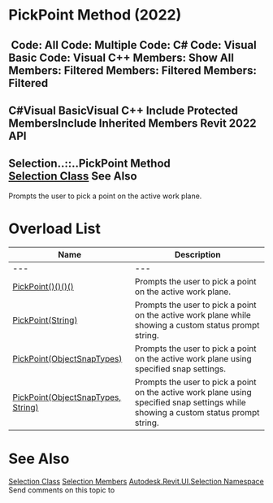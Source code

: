 # PickPoint Method (2022)

﻿
 Code: All Code: Multiple Code: C# Code: Visual Basic Code: Visual C++  Members: Show All Members: Filtered Members: Filtered Members: Filtered   
---  
C#Visual BasicVisual C++
Include Protected MembersInclude Inherited Members
Revit 2022 API  
---  
Selection..::..PickPoint Method   
[Selection Class](31b73d46-7d67-5dbb-4dad-80aa597c9afc.md "Selection Class") See Also  
---  
Prompts the user to pick a point on the active work plane.
# Overload List
| Name | Description |
| --- | --- |
| --- | --- | --- |
| [PickPoint()()()()](e35b0233-64b5-d0c0-713a-292f62942769.md "PickPoint Method") | Prompts the user to pick a point on the active work plane. |
| [PickPoint(String)](80e5e8e6-42af-c1b8-6ce1-db598ea166fb.md "PickPoint Method \(String\)") | Prompts the user to pick a point on the active work plane while showing a custom status prompt string. |
| [PickPoint(ObjectSnapTypes)](7b0edd8c-ea51-0b19-7455-21d3bf3152e8.md "PickPoint Method \(ObjectSnapTypes\)") | Prompts the user to pick a point on the active work plane using specified snap settings. |
| [PickPoint(ObjectSnapTypes, String)](af8ad302-7196-8e2f-f1eb-e5929cda30d9.md "PickPoint Method \(ObjectSnapTypes, String\)") | Prompts the user to pick a point on the active work plane using specified snap settings while showing a custom status prompt string. |

# See Also
[Selection Class](31b73d46-7d67-5dbb-4dad-80aa597c9afc.md "Selection Class")
[Selection Members](8eccaa93-cc99-fd37-15ad-24d201985d9b.md "Selection Members")
[Autodesk.Revit.UI.Selection Namespace](11785869-cc9e-03fc-97db-767a59af10a1.md "Autodesk.Revit.UI.Selection Namespace")
Send comments on this topic to 